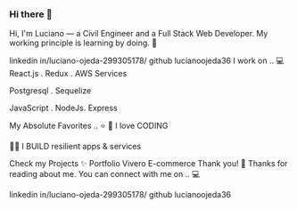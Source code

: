 ### Hi there 👋
Hi, I'm Luciano — a Civil Engineer and a Full Stack Web Developer. My working principle is learning by doing. 💯


linkedin in/luciano-ojeda-299305178/ github lucianoojeda36
I work on .. 💻
React.js . Redux . AWS Services

Postgresql . Sequelize

JavaScript . NodeJs. Express

My Absolute Favorites .. ⭐
🦄 I love CODING

👨‍💻 I BUILD resilient apps & services

Check my Projects ✨
Portfolio
Vivero E-commerce
Thank you! 🙏
Thanks for reading about me. You can connect with me on .. 💻

linkedin in/luciano-ojeda-299305178/ github lucianoojeda36
